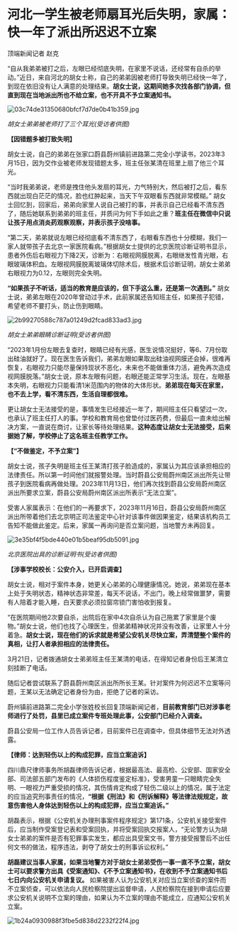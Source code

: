 # 河北一学生被老师扇耳光后失明，家属：快一年了派出所迟迟不立案

顶端新闻记者 赵克

“自从我弟弟被打之后，左眼已经彻底失明，在家里不说话，还经常有自杀的举动。”近日，来自河北的胡女士称，自己的弟弟因被老师打导致失明已经快一年了，到现在依旧没有让人满意的处理结果。**胡女士说，这期间她多次找各部门协调，但直到现在当地派出所也不给立案，也不开具不予立案通知书。**

![03c74de31350680bfcf7d7de0b41b359.jpg](https://raw.githubusercontent.com/qqhsx/qqnews_image/main/2024/03/22/河北一学生被老师扇耳光后失明，家属：快一年了派出所迟迟不立案/03c74de31350680bfcf7d7de0b41b359.jpg)

_胡女士弟弟被老师打了三个耳光(受访者供图)_

**【因错题多被打致失明】**

胡女士说，自己的弟弟在张家口蔚县蔚州镇前进路第二完全小学读书，2023年3月15日，因为交作业被老师发现错题太多，班主任张某清在班里上扇了他三个耳光。

“当时我弟弟说，老师是拽住他头发扇的耳光，力气特别大，然后被打之后，看东西就出现白茫茫的情况，脸也红肿起来，当天下午双眼看东西就非常模糊。”
胡女士回忆到，回家后，弟弟向家里人说自己被打的事，并表示自己已经看不清东西了，随后她联系到弟弟的班主任，并质问为何下手如此之重？**班主任在微信中只说让孩子用点消炎药观察观察，并表示孩子没啥事。**

“第二天，弟弟就说左眼已经彻底看不清东西了，右眼看东西也十分模糊，我们一家人就带孩子去北京一家医院看病。”根据胡女士提供的北京医院诊断证明书显示，患者外伤后右眼视力下降2天，诊断为：右眼视网膜脱离，右眼继发性青光眼，右眼玻璃体积血。左眼视网膜脱离玻璃体切除术后，根据术后诊断证明，胡女士弟弟右眼视力为0.12，左眼则完全失明。

**“如果孩子不听话，适当的教育是应该的，但下手这么重，还是第一次遇到。”**
胡女士说，弟弟左眼在2020年曾动过手术，此前家属还告知班主任，如果孩子犯错，希望老师不要打头，防止伤到眼睛。

![2b99270588c787a01249d2fcad833ad3.jpg](https://raw.githubusercontent.com/qqhsx/qqnews_image/main/2024/03/22/河北一学生被老师扇耳光后失明，家属：快一年了派出所迟迟不立案/2b99270588c787a01249d2fcad833ad3.jpg)

 _胡女士弟弟眼睛诊断证明(受访者供图)_

“2023年1月份左眼去复查时，眼睛已经有光感，医生说情况挺好，等6、7月份取出硅油就好了。现在医生告诉我们，弟弟左眼如果取出硅油视网膜还会掉，很难再恢复，右眼视力只能尽量保持现状不恶化，未来也不能做重体力活，避免再次造成视网膜脱落。”胡女士说，原本左眼有问题，右眼还能正常学习生活。现在，左眼基本失明，右眼视力只能看清1米范围内的物体的大体形状。**弟弟现在每天在家里，也不去上学，看不清东西，生活自理都很难。**

更让胡女士无法接受的是，事情发生已经接近一年了，期间班主任只看望过一次，也承认了班主任打人的事。学校和教育局也曾垫付过医药费，但最后一直未给出解决方案，一直说在商讨，让家长等待处理结果。**这种态度让胡女士无法接受，后来据她了解，学校停止了这名班主任教学工作。**

**【“不做鉴定，不予立案”】**

胡女士说，孩子失明是班主任王某清打孩子脸造成的，家属认为其应该承担相应的法律责任。所以第一时间他们就报警处理。当时蔚县公安局蔚州南区派出所先让带孩子到医院看病再做处理。2023年11月13日，他们再次找到蔚县公安局蔚州南区派出所要求立案，蔚县公安局蔚州南区派出所表示“无法立案”。

受害人家属表示：在他们的一再要求下，2023年11月16日，蔚县公安局蔚州南区派出所带着他们去北京明正司法鉴定中心针对该事件做因果鉴定，结果该机构员工告知不能做此鉴定。后来，家属一再询问是否立案问题，当地警方未再回复。

![3e35bf4f5bde440e01b5beaf95db5091.jpg](https://raw.githubusercontent.com/qqhsx/qqnews_image/main/2024/03/22/河北一学生被老师扇耳光后失明，家属：快一年了派出所迟迟不立案/3e35bf4f5bde440e01b5beaf95db5091.jpg)

_北京医院出具的诊断证明书(受访者供图)_

**【涉事学校校长：公安介入，已开启调查】**

胡女士说，相对于案件本身，她更关心弟弟的心理健康情况。她说，弟弟现在基本上处于失明状态，精神状态非常差，每天不说话，不出门，晚上经常做噩梦，需要有人陪着才能入睡，白天要求必须拉窗帘锁门害怕收到报复。

“在医院期间他2次要自杀，出院后在家中4次自杀认为自己拖累了家里是个废物。”胡女士说，他们也找了心理医生，但弟弟精神状况并没有改善，让家里人十分着急。**胡女士说，现在他们的诉求就是希望公安机关尽快立案，弄清楚整个案件的真相，让打人者承担相应的法律责任。**

3月21日，记者拨通胡女士弟弟班主任王某清的电话，在得知记者身份后王某清立刻挂断了电话。

随后记者尝试联系了蔚县蔚州南区派出所所长王某。针对案件为何迟迟不立案等问题，王某以无法确定记者身份为由，拒绝了记者的采访。

蔚州镇前进路第二完全小学张姓校长回复顶端新闻记者，**目前教育部门已对涉事老师进行了处罚，县里已成立案件专班处理此事，公安部门已经介入调查。**

蔚县公安局一位工作人员告诉记者，目前案件已在调查中，但具体细节无法对外透露。

**【律师：达到轻伤以上的构成犯罪，应当立案追诉】**

四川鼎尺律师事务所胡磊律师告诉记者，根据最高法、最高检、公安部、国家安全部、司法部五部门发布的《人体损伤程度鉴定标准》，受害男童一只眼睛完全失明、一眼视力严重受损的情况，其伤情肯定构成了轻伤二级以上的情况，属于法定的应当追究刑事责任的情况，**“根据《刑法》和《刑诉解释》等法律法规规定，故意伤害他人身体达到轻伤以上的构成犯罪，应当立案追诉。”**

胡磊表示，根据《公安机关办理刑事案件程序规定》第171条，公安机关接受案件后，应当制作受案登记表和受案回执，并将受案回执交报案人，“无论警方认为胡女士弟弟的案件是否有犯罪事实发生，都应出具受案文书，警方接受报警后不出任何文书的做法，程序违法，剥夺了胡女士的刑事诉讼权利。”

**胡磊建议当事人家属，如果当地警方对于胡女士弟弟受伤一事一直不予立案，胡女士可以要求警方出具《受案通知》、《不予立案通知书》，在收到不予立案通知书后七日内向公安机关申请复议。**
如果被害人认为公安机关对应当立案侦查的案件而不立案侦查，可以依法向人民检察院提出监督申请，人民检察院在接到申请后应要求公安机关说明不立案的理由，如果认为不立案的理由不能成立，应通知公安机关立案。

![1b24a0930988f3fbe5d838d2232f22f4.jpg](https://raw.githubusercontent.com/qqhsx/qqnews_image/main/2024/03/22/河北一学生被老师扇耳光后失明，家属：快一年了派出所迟迟不立案/1b24a0930988f3fbe5d838d2232f22f4.jpg)

